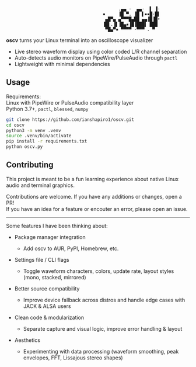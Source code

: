 ```
                                           .▄▄ ·  ▄▄·  ▌ ▐·
                                     ▪     ▐█ ▀. ▐█ ▌▪▪█·█▌
                                      ▄█▀▄ ▄▀▀▀█▄██ ▄▄▐█▐█•
                                     ▐█▌.▐▌▐█▄▪▐█▐███▌ ███ 
                                      ▀█▄▀▪ ▀▀▀▀ ·▀▀▀ . ▀  

```

**oscv** turns your Linux terminal into an oscilloscope visualizer
- Live stereo waveform display using color coded L/R channel separation
- Auto-detects audio monitors on PipeWire/PulseAudio through `pactl`
- Lightweight with minimal dependencies

## Usage

Requirements:  
Linux with PipeWire or PulseAudio compatibility layer  
Python 3.7+, `pactl`, `blessed`, `numpy`

```bash
git clone https://github.com/ianshapiro1/oscv.git
cd oscv
python3 -m venv .venv
source .venv/bin/activate
pip install -r requirements.txt
python oscv.py
```

## Contributing

This project is meant to be a fun learning experience about native Linux audio and terminal graphics.  

Contributions are welcome. If you have any additions or changes, open a PR!  
If you have an idea for a feature or encouter an error, please open an issue.

--- 
Some features I have been thinking about:

- Package manager integration
    - Add oscv to AUR, PyPI, Homebrew, etc.

- Settings file / CLI flags
    - Toggle waveform characters, colors, update rate, layout styles (mono, stacked, mirrored)

- Better source compatibility
    - Improve device fallback across distros and handle edge cases with JACK & ALSA users

- Clean code & modularization
    - Separate capture and visual logic, improve error handling & layout

- Aesthetics
    - Experimenting with data processing (waveform smoothing, peak envelopes, FFT, Lissajous stereo shapes)